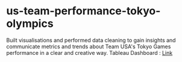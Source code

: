 # us-team-performance-tokyo-olympics
Built visualisations and performed data cleaning to gain insights and communicate metrics and trends about Team USA's Tokyo Games performance in a clear and creative way.
Tableau Dashboard : [Link](https://public.tableau.com/app/profile/uma.rajiv.kanetkar/viz/TokyoOlympics2023-TeamUSAPerformance_17162673189080/Dashboard2)
